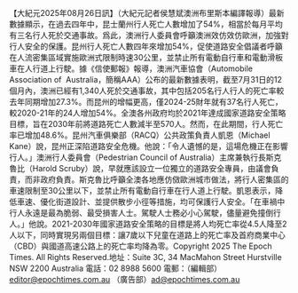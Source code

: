 【大紀元2025年08月26日訊】（大紀元記者侯慧斌澳洲布里斯本編譯報導）最新數據顯示，在過去四年中，昆士蘭州行人死亡人數增加了54%，相當於每月平均有三名行人死於交通事故。爲此，澳洲行人委員會呼籲澳洲效仿效仿歐洲，加強對行人安全的保護。昆州行人死亡人數四年來增加54%，促使道路安全倡議者呼籲在人流密集區域實施歐洲式限制時速30公里，並禁止所有電動自行車和電動滑板車在人行道上行駛。據《信使郵報》報導，澳洲汽車協會（Automobile Association of  Australia，簡稱AAA）公布的最新數據表明，截至7月31日的12個月內，澳洲已經有1,340人死於交通事故，其中包括205名行人行人的死亡率較去年同期增加27.3%。而昆州的增幅更高，僅2024-25財年就有37名行人死亡，較2020-21年的24人增加54%。全澳各州政府均於2021年達成國家道路安全策略目標，旨在2030年前將道路死亡人數減半至570人。然而，在此期間，行人死亡率已增加48.6%。昆州汽車俱樂部（RACQ）公共政策負責人凱恩（Michael Kane）說，昆州正深陷道路安全危機。他說：「令人遺憾的是，這場危機正在影響行人。」澳洲行人委員會（Pedestrian Council of Australia）主席兼執行長斯克魯比（Harold Scruby）說，早就應該設立一位獨立的道路安全專員，由議會負責，而非政府負責。斯克魯比呼籲全澳各地應仿傚歐洲城市做法，將行人密集區的車速限制至30公里以下，並禁止所有電動自行車在行人道上行駛。凱恩表示，降低車速、優化街道設計、並提供散步小徑等措施，均可保護行人安全。「在車禍中行人永遠是最為脆弱、最受損害人士。駕駛人士務必小心駕駛，儘量避免撞倒行人。」他說。2021-2030年國家道路安全策略的目標是將人均死亡率從4.5人降至2人以下，同時實現另兩個目標：讓7歲以下兒童在道路上的死亡率及首府商業中心（CBD）與國道高速公路上的死亡率均降為零。Copyright 2025 The Epoch Times. All Rights Reserved.地址：Suite 3C, 34 MacMahon Street Hurstville NSW 2200 Australia 電話：02 8988 5600 電郵：（編輯部）editor@epochtimes.com.au （廣告部）ad@epochtimes.com.au 